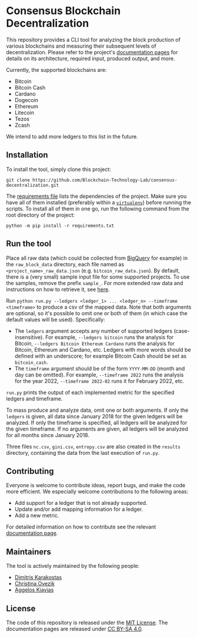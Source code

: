 # Consensus Blockchain Decentralization

This repository provides a CLI tool for analyzing the block production of various blockchains and measuring their 
subsequent levels of decentralization. Please refer to the project's
[documentation pages](https://blockchain-technology-lab.github.io/consensus-decentralization/) for details on its architecture,
required input, produced output, and more.

Currently, the supported blockchains are:
- Bitcoin
- Bitcoin Cash
- Cardano
- Dogecoin
- Ethereum
- Litecoin
- Tezos
- Zcash

We intend to add more ledgers to this list in the future.

## Installation

To install the tool, simply clone this project:

    git clone https://github.com/Blockchain-Technology-Lab/consensus-decentralization.git

The [requirements file](requirements.txt) lists the dependencies of the project.
Make sure you have all of them installed (preferably within a [`virtualenv`](https://docs.python.org/3/library/venv.html)) 
before running the scripts. To install all of them in one go, 
run the following command from the root directory of the project:

    python -m pip install -r requirements.txt

## Run the tool

Place all raw data (which could be collected from [BigQuery](https://cloud.google.com/bigquery/) for example) in the `raw_block_data` directory, each file named as
`<project_name>_raw_data.json` (e.g. `bitcoin_raw_data.json`). By default, there
is a (very small) sample input file for some supported projects. To use the
samples, remove the prefix `sample_`. For more extended raw data and instructions on how to retrieve it, see
[here](https://blockchain-technology-lab.github.io/consensus-decentralization/data/).

Run `python run.py --ledgers <ledger_1> ... <ledger_n> --timeframe <timeframe>` to produce a csv of the mapped data.
Note that both arguments are optional, so it's possible to omit one or both of them (in which case the default values
will be used). Specifically:

- The `ledgers` argument accepts any number of supported ledgers (case-insensitive). 
For example, `--ledgers bitcoin` runs the analysis for Bitcoin, `--ledgers Bitcoin Ethereum Cardano` runs the analysis 
for Bitcoin, Ethereum and Cardano, etc. Ledgers with  more words should be defined with an underscore; for example 
Bitcoin Cash should be set as `bitcoin_cash`.
- The `timeframe` argument should be of the form `YYYY-MM-DD` (month and day can be omitted). 
For example,  `--timeframe 2022` runs the analysis for the year 2022, `--timeframe 2022-02` runs it for February 2022, 
etc.

`run.py` prints the output of each implemented metric for the specified ledgers and timeframe.

To mass produce and analyze data, omit one or both arguments. If only the
`ledgers` is given, all data since January 2018 for the given ledgers will be
analyzed. If only the timeframe is specified, all ledgers will be analyzed for
the given timeframe. If no arguments are given, all ledgers will be analyzed for
all months since January 2018.

Three files `nc.csv`, `gini.csv`, `entropy.csv` are also created in the `results` directory, containing the data from 
the last execution of `run.py`.

## Contributing

Everyone is welcome to contribute ideas, report bugs, and make the code more efficient. We especially welcome contributions to the following areas:

- Add support for a ledger that is not already supported.
- Update and/or add mapping information for a ledger.
- Add a new metric.

For detailed information on how to contribute see the relevant [documentation
page](https://blockchain-technology-lab.github.io/consensus-decentralization/contribute/).

## Maintainers

The tool is actively maintained by the following people:

- [Dimitris Karakostas](https://github.com/dimkarakostas)
- [Christina Ovezik](https://github.com/LadyChristina)
- [Aggelos Kiayias](https://github.com/solegga)


## License

The code of this repository is released under the [MIT License](https://github.com/Blockchain-Technology-Lab/consensus-decentralization/blob/main/LICENSE).
The documentation pages are released under [CC BY-SA 4.0](https://creativecommons.org/licenses/by-sa/4.0/).
